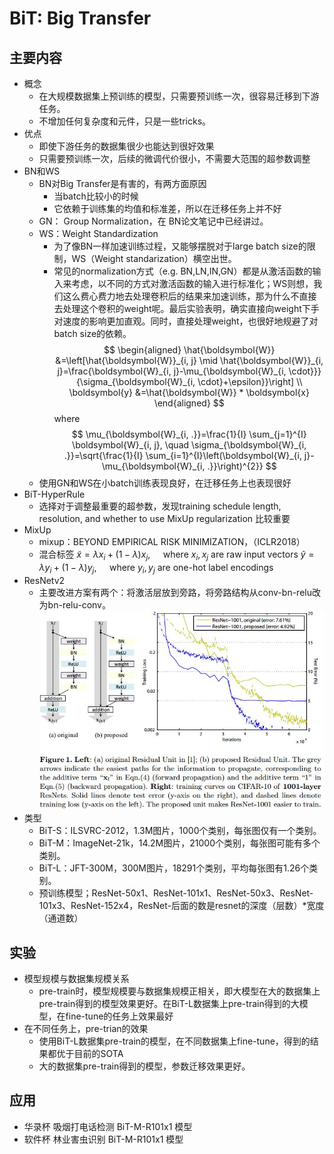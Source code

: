# BiT: Big Transfer
## 主要内容
- 概念
  - 在大规模数据集上预训练的模型，只需要预训练一次，很容易迁移到下游任务。
  - 不增加任何复杂度和元件，只是一些tricks。
- 优点
  - 即使下游任务的数据集很少也能达到很好效果
  - 只需要预训练一次，后续的微调代价很小，不需要大范围的超参数调整
- BN和WS
  - BN对Big Transfer是有害的，有两方面原因
    - 当batch比较小的时候
    - 它依赖于训练集的均值和标准差，所以在迁移任务上并不好
  - GN： Group Normalization，在 BN论文笔记中已经讲过。
  - WS：Weight Standardization
    - 为了像BN一样加速训练过程，又能够摆脱对于large batch size的限制，WS（Weight standarization）横空出世。
    - 常见的normalization方式（e.g. BN,LN,IN,GN）都是从激活函数的输入来考虑，以不同的方式对激活函数的输入进行标准化；WS则想，我们这么费心费力地去处理卷积后的结果来加速训练，那为什么不直接去处理这个卷积的weight呢。最后实验表明，确实直接向weight下手对速度的影响更加直观。同时，直接处理weight，也很好地规避了对batch size的依赖。
    $$
\begin{aligned}
\hat{\boldsymbol{W}} &=\left[\hat{\boldsymbol{W}}_{i, j} \mid \hat{\boldsymbol{W}}_{i, j}=\frac{\boldsymbol{W}_{i, j}-\mu_{\boldsymbol{W}_{i, \cdot}}}{\sigma_{\boldsymbol{W}_{i, \cdot}+\epsilon}}\right] \\
\boldsymbol{y} &=\hat{\boldsymbol{W}} * \boldsymbol{x}
\end{aligned}
$$
where
$$
\mu_{\boldsymbol{W}_{i, .}}=\frac{1}{I} \sum_{j=1}^{I} \boldsymbol{W}_{i, j}, \quad \sigma_{\boldsymbol{W}_{i, .}}=\sqrt{\frac{1}{I} \sum_{i=1}^{I}\left(\boldsymbol{W}_{i, j}-\mu_{\boldsymbol{W}_{i, .}}\right)^{2}}
$$
  - 使用GN和WS在小batch训练表现良好，在迁移任务上也表现很好
- BiT-HyperRule
  - 选择对于调整最重要的超参数，发现training schedule length, resolution, and whether to use MixUp regularization 比较重要
- MixUp
  - mixup：BEYOND EMPIRICAL RISK MINIMIZATION，（ICLR2018）
  - 混合标签
  $\tilde{x}=\lambda x_{i}+(1-\lambda) x_{j}, \quad$ where $x_{i}, x_{j}$ are raw input vectors
$\tilde{y}=\lambda y_{i}+(1-\lambda) y_{j}, \quad$ where $y_{i}, y_{j}$ are one-hot label encodings
- ResNetv2
  - 主要改进方案有两个：将激活层放到旁路，将旁路结构从conv-bn-relu改为bn-relu-conv。
  ![](img/1.webp)
- 类型
    - BiT-S：ILSVRC-2012，1.3M图片，1000个类别，每张图仅有一个类别。
    - BiT-M：ImageNet-21k，14.2M图片，21000个类别，每张图可能有多个类别。
    - BiT-L：JFT-300M，300M图片，18291个类别，平均每张图有1.26个类别。
    - 预训练模型；ResNet-50x1、ResNet-101x1、ResNet-50x3、ResNet-101x3、ResNet-152x4，ResNet-后面的数是resnet的深度（层数）*宽度（通道数）

## 实验
- 模型规模与数据集规模关系
  - pre-train时，模型规模要与数据集规模正相关，即大模型在大的数据集上pre-train得到的模型效果更好。在BiT-L数据集上pre-train得到的大模型，在fine-tune的任务上效果最好
- 在不同任务上，pre-trian的效果
  - 使用BiT-L数据集pre-train的模型，在不同数据集上fine-tune，得到的结果都优于目前的SOTA
  - 大的数据集pre-train得到的模型，参数迁移效果更好。
## 应用
- 华录杯 吸烟打电话检测 BiT-M-R101x1 模型
- 软件杯 林业害虫识别 BiT-M-R101x1 模型 
